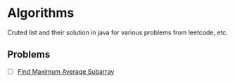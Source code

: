 # Algorithms

Cruted list and their solution in java for various problems from leetcode, etc.

## Problems

- [ ] [Find Maximum Average Subarray](https://www.unlockprogramming.com/blog/algorithms/find-maximum-average-of-sub-arrays/)
